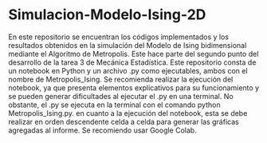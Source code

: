 # Simulacion-Modelo-Ising-2D
En este repositorio se encuentran los códigos implementados y los resultados obtenidos en la simulación del Modelo de Ising bidimensional mediante el Algoritmo de Metropolis. Este hace parte del segundo punto del desarrollo de la tarea 3 de Mecánica Estadística. 
Este repositorio consta de un notebook en Python y un archivo .py como ejecutables, ambos con el nombre de Metropolis_Ising. Se recomienda realizar la ejecución del notebook, ya que presenta elementos explicativos para su funcionamiento y se pueden generar dificultades al ejecutar el .py en una terminal. No obstante, el .py se ejecuta en la terminal con el comando python Metropolis_Ising.py. en cuanto a la ejecución del notebook, esta se debe realizar en orden descendente celda a celda para generar las gráficas agregadas al informe. Se recomiendo usar Google Colab.
